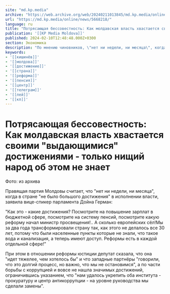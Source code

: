 ```yaml
---
site: "md.kp.media"
archive: "https://web.archive.org/web/20240211013845/md.kp.media/online/news/5668218/"
url: "https://md.kp.media/online/news/5668218/"
language: ru
title: "Потрясающая бессовестность: Как молдавская власть хвастается своими \"выдающимися\" достижениями - только нищий народ об этом не знает"
publication: '[[KP Media Moldova]]'
published: 2024-02-10T12:48:48.000Z+0300
section: Экономика
description: "По мнению чиновников, \"нет ни недели, ни месяца\", когда в стране \"не было большого достижения\""
keywords:
- '[[кишинёв]]'
- '[[молдова]]'
- '[[достижение]]'
- '[[страна]]'
- '[[реформа]]'
- '[[пенсия]]'
- '[[центр]]'
- '[[телеграм]]'
- '[[лей]]'
- '[[кп]]'
---
```


# Потрясающая бессовестность: Как молдавская власть хвастается своими "выдающимися" достижениями - только нищий народ об этом не знает

Фото: из архива

Правящая партия Молдовы считает, что "нет ни недели, ни месяца", когда в стране "не было большого достижения" в исполнении власти, заявила вице-спикер парламента Дойна Герман:

"Как это - какие достижения? Посмотрите на повышение зарплат в бюджетной сфере, посмотрите на систему пенсий, посмотрите какую реформу начал министр просвещения!.. А сколько европейских сёл!Мы за два года трансформировали страну так, как этого не делалось все 30 лет, потому что были населенные пункты которые не знали, что такое вода и канализация, а теперь имеют доступ. Реформы есть в каждой отдельной сфере!"

При этом в отношении реформы юстиции депутат сказала, что она "идет тяжелее, чем хотелось бы" и что западные партнёры "говорили, что это долгий процесс, но важно, что мы не остановимся", а по части борьбы с коррупцией и вовсе не нашла значимых достижений, ограничившись указанием, что "нам удалось укрепить оба института - прокуратуру и центр антикоррупции - на уровне руководства мы сделали замены".